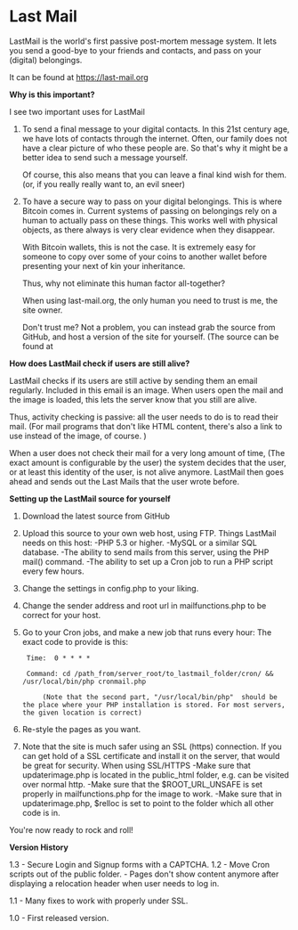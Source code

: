 Last Mail
=========


LastMail is the world's first passive post-mortem message system. It lets you send a good-bye to your friends and contacts, and pass on your (digital) belongings.

It can be found at https://last-mail.org

**Why is this important?**

I see two important uses for LastMail

1. To send a final message to your digital contacts.
	In this 21st century age, we have lots of contacts through the internet. Often, our family does not have a clear picture of who these people are. 
	So that's why it might be a better idea to send such a message yourself. 
	
	Of course, this also means that you can leave a final kind wish for them. (or, if you really really want to, an evil sneer)

2. To have a secure way to pass on your digital belongings.
	This is where Bitcoin comes in.
	Current systems of passing on belongings rely on a human to actually pass on these things.
	This works well with physical objects, as there always is very clear evidence when they disappear.
	
	With Bitcoin wallets, this is not the case. It is extremely easy for someone to copy over some of your coins to another wallet before presenting your next of kin your inheritance.
	
	Thus, why not eliminate this human factor all-together?
	
	
	When using last-mail.org, the only human you need to trust is me, the site owner.
	
	Don't trust me? Not a problem, you can instead grab the source from GitHub, and host a version of the site for yourself.
	(The source can be found at 
	
	
**How does LastMail check if users are still alive?**

LastMail checks if its users are still active by sending them an email regularly.
Included in this email is an image. When users open the mail and the image is loaded, this lets the server know that you still are alive.

Thus, activity checking is passive: all the user needs to do is to read their mail.
(For mail programs that don't like HTML content, there's also a link to use instead of the image, of course. )


When a user does not check their mail for a very long amount of time, (The exact amount is configurable by the user) the system decides that the user, or at least this identity of the user, is not alive anymore.
LastMail then goes ahead and sends out the Last Mails that the user wrote before.











**Setting up the LastMail source for yourself**

1. Download the latest source from GitHub
2. Upload this source to your own web host, using FTP.
	Things LastMail needs on this host:
		-PHP 5.3 or higher.
		-MySQL or a similar SQL database.
		-The ability to send mails from this server, using the PHP mail() command.
		-The ability to set up a Cron job to run a PHP script every few hours.
		
3. Change the settings in config.php to your liking.
4. Change the sender address and root url in mailfunctions.php to be correct for your host.
5. Go to your Cron jobs, and make a new job that runs every hour:
	The exact code to provide is this:

		Time:  0 * * * *
		
		Command: cd /path_from/server_root/to_lastmail_folder/cron/ && /usr/local/bin/php cronmail.php
		
			(Note that the second part, "/usr/local/bin/php"  should be the place where your PHP installation is stored. For most servers, the given location is correct)

		
6. Re-style the pages as you want.
7. Note that the site is much safer using an SSL (https) connection. If you can get hold of a SSL certificate and install it on the server, that would be great for security.
	When using SSL/HTTPS
	-Make sure that updaterimage.php is located in the public_html folder, e.g. can be visited over normal http.
	-Make sure that the $ROOT_URL_UNSAFE is set properly in mailfunctions.php for the image to work.
	-Make sure that in updaterimage.php, $relloc is set to point to the folder which all other code is in.

You're now ready to rock and roll!



**Version History**

1.3  - Secure Login and Signup forms with a CAPTCHA.
1.2  - Move Cron scripts out of the public folder.
	 - Pages don't show content anymore after displaying a relocation header when user needs to log in.

1.1 	- Many fixes to work with properly under SSL.

1.0 	- First released version.
